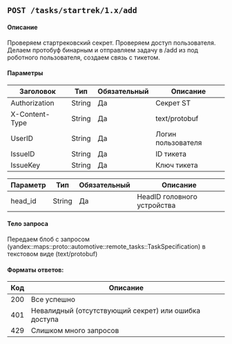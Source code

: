 ## `POST /tasks/startrek/1.x/add`

#### Описание
Проверяем стартрековский секрет.
Проверяем доступ пользователя.
Делаем протобуф бинарным и отправляем задачу в /add из под роботного пользователя, создаем связь с тикетом.

#### Параметры
| Заголовок     | Тип     | Обязательный | Описание           |
|---------------|---------|--------------|--------------------|
| Authorization | String  | Да           | Секрет ST          |
| X-Content-Type  | String  | Да           | text/protobuf      |
| UserID        | String  | Да           | Логин пользователя |
| IssueID       | String  | Да           | ID тикета          |
| IssueKey      | String  | Да           | Ключ тикета        |

| Параметр  | Тип           | Обязательный | Описание                    |
|-----------|---------------|--------------|-----------------------------|
| head_id   | String        | Да           | HeadID головного устройства |

#### Тело запроса
Передаем блоб с запросом (yandex::maps::proto::automotive::remote_tasks::TaskSpecification)
в текстовом виде (text/protobuf)

#### Форматы ответов:
| Код | Описание                                             |
|-----|------------------------------------------------------|
| 200 | Все успешно                                          |
| 401 | Невалидный (отсутствующий секрет) или ошибка доступа |
| 429 | Слишком много запросов                               |
